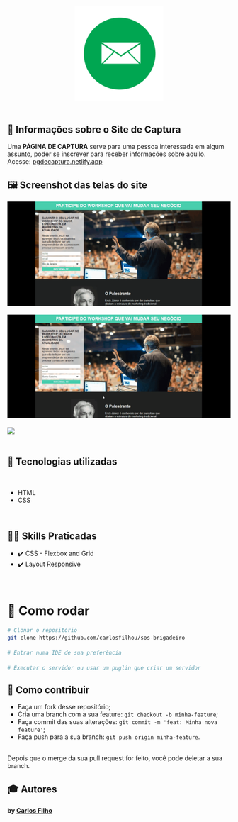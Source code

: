 <h3 align="center">
    <img width="200px" src="images/icon.png">
    <br><br>
</h3>

## 🔖 Informações sobre o Site de Captura <br/>

Uma <strong>PÁGINA DE CAPTURA</strong> serve para uma pessoa interessada em algum assunto, 
  poder se inscrever para receber informações sobre aquilo. <br>
Acesse: <a href="https://pgdecaptura.netlify.app">pgdecaptura.netlify.app</a>
<br>

## 🖼 Screenshot das telas do site <br/>

<img src="github/webfrontvideo1.gif"><br><br>
<img src="github/webfrontvideo2.gif"><br><br>
<img src="github/webfrontvideo3.gif">
<br/><br>

## 🚀 Tecnologias utilizadas <br/>
<br/>

- HTML <br/>
- CSS <br/>
<br/>

## 👨‍💻 Skills Praticadas

  - ✔️ CSS - Flexbox and Grid 
  - ✔️ Layout Responsive
<br><br><br>

 # 👷 Como rodar

```bash
# Clonar o repositório
git clone https://github.com/carlosfilhou/sos-brigadeiro

# Entrar numa IDE de sua preferência 

# Executar o servidor ou usar um puglin que criar um servidor

```


## 🤔 Como contribuir <br/>

- Faça um fork desse repositório; <br/>
- Cria uma branch com a sua feature: `git checkout -b minha-feature`;<br/>
- Faça commit das suas alterações: `git commit -m 'feat: Minha nova feature'`; <br/>
- Faça push para a sua branch: `git push origin minha-feature`.<br/>
<br/>
Depois que o merge da sua pull request for feito, você pode deletar a sua branch. <br/>


## 🎓 Autores
<h4>
   by  <a href="https://www.linkedin.com/in/carlosfilhou/" target="_blank"> Carlos Filho </a>
</h4>
